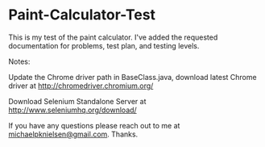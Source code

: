 # Paint-Calculator-Test

This is my test of the paint calculator.
I've added the requested documentation for problems, test plan, and testing levels.

Notes:

Update the Chrome driver path in BaseClass.java, download latest Chrome driver at http://chromedriver.chromium.org/

Download Selenium Standalone Server at http://www.seleniumhq.org/download/

If you have any questions please reach out to me at michaelpknielsen@gmail.com. Thanks.